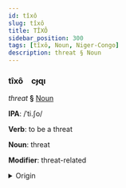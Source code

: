 ```yaml
---
id: tîxô
slug: tîxô
title: TÎXÔ
sidebar_position: 300
tags: [tîxô, Noun, Niger-Congo]
description: threat § Noun
---
```


### tîxô&emsp;<span kind="abugida">cɟɋı</span>

*threat* **§** [Noun](../../tags/Noun)

**IPA**: /ˈti.ʃo/

**Verb**: to be a threat

**Noun**: threat

**Modifier**: threat-related

<details>
    <summary>Origin</summary>
    Swahili tisho /'ti.ʃo/<br/>
    <em>Niger-Congo Language Family</em>
</details>